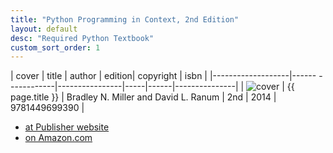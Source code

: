 ```yaml
---
title: "Python Programming in Context, 2nd Edition"
layout: default
desc: "Required Python Textbook"
custom_sort_order: 1
---
```


| cover             | title                    | author      | edition| copyright |     isbn |
|-------------------|------        ------------|----------------|-----|------|---------------|
| ![cover](PPC2.gif) | {{ page.title }} | 	Bradley N. Miller and David L. Ranum | 2nd | 2014 | 9781449699390 |

* [at Publisher website](http://www.jblearning.com/catalog/9781449699390/)
* [on Amazon.com](https://www.amazon.com/Python-Programming-Context-Bradley-Miller/dp/1449699391)
